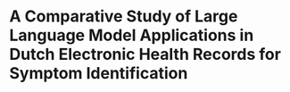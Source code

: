 # A Comparative Study of Large Language Model Applications in Dutch Electronic Health Records for Symptom Identification


